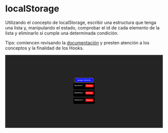 
# localStorage

Utilizando el concepto de localStorage, escribir una estructura que tenga una lista y, manipulando el estado, comprobar el id de cada elemento de la lista y eliminarlo si cumple una determinada condición.

Tips: comiencen revisando la [documentación](https://legacy.reactjs.org/docs/hooks-reference.html#usereducer) y presten atención a los conceptos y la finalidad
de los Hooks.

![preview](https://github.com/soymilidev/FE-III/blob/main/C20/C20-Mesa/proyectoLista/src/assets/preview.png)
